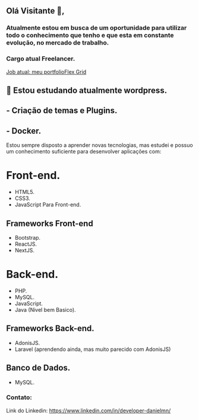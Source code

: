 ## Olá Visitante 👋,
### Atualmente estou em busca de um oportunidade para utilizar todo o conhecimento que tenho e que esta em constante evolução, no mercado de trabalho.
### Cargo atual Freelancer.
[Job atual: meu portfolio](https://meirelesdev.github.io/)[Flex Grid](http://exemplo.com/)
  

## 🌱 Estou estudando atualmente wordpress.
## - Criação de temas e Plugins.
## - Docker.

Estou sempre disposto a aprender novas tecnologias, mas estudei e possuo um conhecimento suficiente para desenvolver aplicações com:
# Front-end.
- HTML5.
- CSS3.
- JavaScript Para Front-end.

## Frameworks Front-end
- Bootstrap.
- ReactJS.
- NextJS.

# Back-end.
- PHP.
- MySQL.
- JavaScript.
- Java (Nivel bem Basico).

## Frameworks Back-end.
- AdonisJS.
- Laravel (aprendendo ainda, mas muito parecido com AdonisJS)

## Banco de Dados.
- MySQL.

### Contato:
Link do Linkedin: https://www.linkedin.com/in/developer-danielmn/
<!--
**meirelesdev/meirelesdev** is a ✨ _special_ ✨ repository because its `README.md` (this file) appears on your GitHub profile.

Here are some ideas to get you started:

- 🔭 I’m currently working on ...
- 🌱 I’m currently learning ...
- 👯 I’m looking to collaborate on ...
- 🤔 I’m looking for help with ...
- 💬 Ask me about ...
- 📫 How to reach me: ...
- 😄 Pronouns: ...
- ⚡ Fun fact: ...
-->
